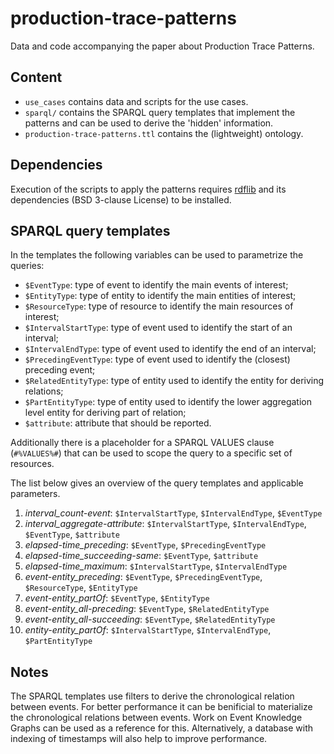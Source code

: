 # production-trace-patterns
Data and code accompanying the paper about Production Trace Patterns.

## Content

* `use_cases` contains data and scripts for the use cases.
* `sparql/` contains the SPARQL query templates that implement the patterns and can be used to derive the 'hidden' information.
* `production-trace-patterns.ttl` contains the (lightweight) ontology.

## Dependencies
Execution of the scripts to apply the patterns requires [rdflib](https://github.com/RDFLib) and its dependencies (BSD 3-clause License) to be installed.

## SPARQL query templates
In the templates the following variables can be used to parametrize the queries:
* `$EventType`: type of event to identify the main events of interest;
* `$EntityType`: type of entity to identify the main entities of interest;
* `$ResourceType`: type of resource to identify the main resources of interest;
* `$IntervalStartType`: type of event used to identify the start of an interval;
* `$IntervalEndType`: type of event used to identify the end of an interval;
* `$PrecedingEventType`: type of event used to identify the (closest) preceding event;
* `$RelatedEntityType`: type of entity used to identify the entity for deriving relations;
* `$PartEntityType`: type of entity used to identify the lower aggregation level entity for deriving part of relation;
* `$attribute`: attribute that should be reported.

Additionally there is a placeholder for a SPARQL VALUES clause (`#%VALUES%#`) that can be used to scope the query to a specific set of resources.

The list below gives an overview of the query templates and applicable parameters.
1. *interval_count-event*: `$IntervalStartType`, `$IntervalEndType`, `$EventType`
2. *interval_aggregate-attribute*: `$IntervalStartType`, `$IntervalEndType`, `$EventType`, `$attribute`
3. *elapsed-time_preceding*: `$EventType`, `$PrecedingEventType`
4. *elapsed-time_succeeding-same*: `$EventType`, `$attribute`
5. *elapsed-time_maximum*: `$IntervalStartType`, `$IntervalEndType`
6. *event-entity_preceding*: `$EventType`, `$PrecedingEventType`, `$ResourceType`, `$EntityType`
7. *event-entity_partOf*: `$EventType`, `$EntityType`
8. *event-entity_all-preceding*: `$EventType`, `$RelatedEntityType`
9. *event-entity_all-succeeding*: `$EventType`, `$RelatedEntityType`
10. *entity-entity_partOf*: `$IntervalStartType`, `$IntervalEndType`, `$PartEntityType`

## Notes
The SPARQL templates use filters to derive the chronological relation between events.
For better performance it can be benificial to materialize the chronological relations between events.
Work on Event Knowledge Graphs can be used as a reference for this.
Alternatively, a database with indexing of timestamps will also help to improve performance.
